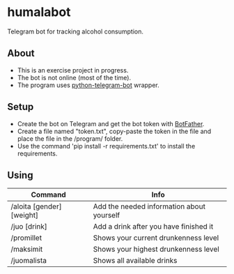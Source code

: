 # humalabot

Telegram bot for tracking alcohol consumption.

## About

- This is an exercise project in progress.
- The bot is not online (most of the time).
- The program uses [python-telegram-bot](https://github.com/python-telegram-bot/python-telegram-bot) wrapper.

## Setup

- Create the bot on Telegram and get the bot token with [BotFather](https://core.telegram.org/bots/faq#how-do-i-create-a-bot).
- Create a file named "token.txt", copy-paste the token in the file and place the file in the /program/ folder.
- Use the command 'pip install -r requirements.txt' to install the requirements.

## Using

Command | Info
--------|------
/aloita [gender] [weight] | Add the needed information about yourself
/juo [drink] | Add a drink after you have finished it
/promillet | Shows your current drunkenness level
/maksimit | Shows your highest drunkenness level
/juomalista | Shows all available drinks
